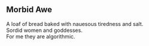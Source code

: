 Morbid Awe
----------
A loaf of bread baked with nauesous tiredness and salt.  
Sordid women and goddesses.  
For me they are algorithmic.  
